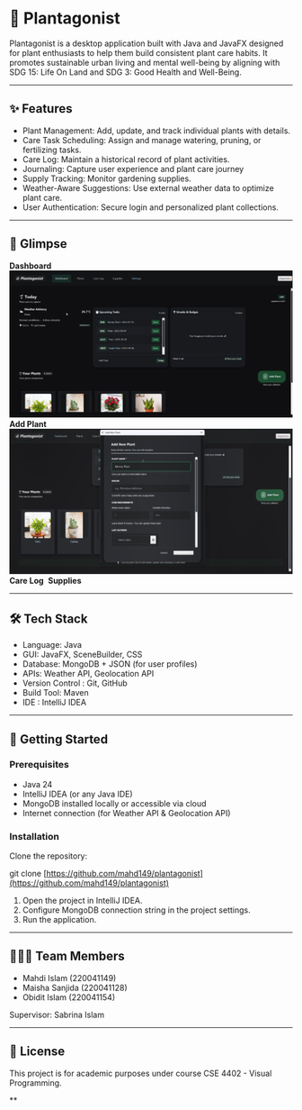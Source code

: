 # 🌱 Plantagonist

Plantagonist is a desktop application built with Java and JavaFX designed for plant enthusiasts to help them build consistent plant care habits. It promotes sustainable urban living and mental well-being by aligning with SDG 15: Life On Land and SDG 3: Good Health and Well-Being.

---

## ✨ Features

  
- Plant Management: Add, update, and track individual plants with details.
- Care Task Scheduling: Assign and manage watering, pruning, or fertilizing tasks.
- Care Log: Maintain a historical record of plant activities.
- Journaling: Capture user experience and plant care journey
- Supply Tracking: Monitor gardening supplies.
- Weather-Aware Suggestions: Use external weather data to optimize plant care.
- User Authentication: Secure login and personalized plant collections.

---

## 📸 Glimpse

**Dashboard**
![Dashboard](dashboard.png)
**Add Plant**
![AddPlant](addPlant.png)
**Care Log**
![]()
**Supplies**
![]()

---
## 🛠️ Tech Stack

- Language: Java
- GUI: JavaFX, SceneBuilder, CSS
- Database: MongoDB + JSON (for user profiles)
- APIs: Weather API, Geolocation API
- Version Control : Git, GitHub
- Build Tool: Maven
- IDE : IntelliJ IDEA  
---

## 🚀 Getting Started

### Prerequisites

- Java 24
- IntelliJ IDEA (or any Java IDE)
- MongoDB installed locally or accessible via cloud
- Internet connection (for Weather API & Geolocation API)  

### Installation

Clone the repository:  
  
git clone [https://github.com/mahd149/plantagonist](https://github.com/mahd149/plantagonist)

  

1. Open the project in IntelliJ IDEA.
2. Configure MongoDB connection string in the project settings.
3. Run the application.  

---

## 🧑‍🤝‍🧑 Team Members

- Mahdi Islam (220041149)
- Maisha Sanjida (220041128)   
- Obidit Islam (220041154)  


Supervisor: Sabrina Islam

---

## 📜 License

This project is for academic purposes under course CSE 4402 - Visual Programming.

**
